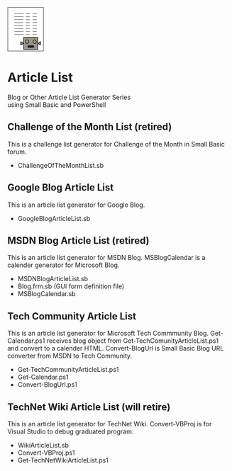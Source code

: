 ![icon](img/ArticleListIcon.png)

# Article List
Blog or Other Article List Generator Series<br>
using Small Basic and PowerShell

## Challenge of the Month List (retired)
This is a challenge list generator for Challenge of the Month in Small Basic forum.
- ChallengeOfTheMonthList.sb

## Google Blog Article List
This is an article list generator for Google Blog.
- GoogleBlogArticleList.sb

## MSDN Blog Article List (retired)
This is an article list generator for MSDN Blog.
MSBlogCalendar is a calender generator for Microsoft Blog.
- MSDNBlogArticleList.sb
- Blog.frm.sb (GUI form definition file)
- MSBlogCalendar.sb

## Tech Community Article List
This is an article list generator for Microsoft Tech Commmunity Blog.
Get-Calendar.ps1 receives blog object from Get-TechComunityArticleList.ps1 and convert to a calender HTML.
Convert-BlogUrl is Small Basic Blog URL converter from MSDN to Tech Community.
- Get-TechCommunityArticleList.ps1
- Get-Calendar.ps1
- Convert-BlogUrl.ps1

## TechNet Wiki Article List (will retire)
This is an article list generator for TechNet Wiki.
Convert-VBProj is for Visual Studio to debug graduated program.
- WikiArticleList.sb
- Convert-VBProj.ps1
- Get-TechNetWikiArticleList.ps1
